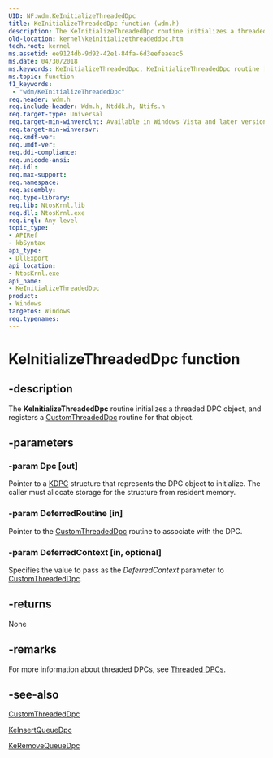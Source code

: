 ```yaml
---
UID: NF:wdm.KeInitializeThreadedDpc
title: KeInitializeThreadedDpc function (wdm.h)
description: The KeInitializeThreadedDpc routine initializes a threaded DPC object, and registers a CustomThreadedDpc routine for that object.
old-location: kernel\keinitializethreadeddpc.htm
tech.root: kernel
ms.assetid: ee9124db-9d92-42e1-84fa-6d3eefeaeac5
ms.date: 04/30/2018
ms.keywords: KeInitializeThreadedDpc, KeInitializeThreadedDpc routine [Kernel-Mode Driver Architecture], k105_b5df057f-6d75-4a06-ac5f-d99340bdbb21.xml, kernel.keinitializethreadeddpc, wdm/KeInitializeThreadedDpc
ms.topic: function
f1_keywords:
 - "wdm/KeInitializeThreadedDpc"
req.header: wdm.h
req.include-header: Wdm.h, Ntddk.h, Ntifs.h
req.target-type: Universal
req.target-min-winverclnt: Available in Windows Vista and later versions of Windows.
req.target-min-winversvr: 
req.kmdf-ver: 
req.umdf-ver: 
req.ddi-compliance: 
req.unicode-ansi: 
req.idl: 
req.max-support: 
req.namespace: 
req.assembly: 
req.type-library: 
req.lib: NtosKrnl.lib
req.dll: NtosKrnl.exe
req.irql: Any level
topic_type:
- APIRef
- kbSyntax
api_type:
- DllExport
api_location:
- NtosKrnl.exe
api_name:
- KeInitializeThreadedDpc
product:
- Windows
targetos: Windows
req.typenames: 
---
```


# KeInitializeThreadedDpc function


## -description


The <b>KeInitializeThreadedDpc</b> routine initializes a threaded DPC object, and registers a <a href="https://msdn.microsoft.com/library/windows/hardware/ff542976">CustomThreadedDpc</a> routine for that object.


## -parameters




### -param Dpc [out]

Pointer to a <a href="https://docs.microsoft.com/windows-hardware/drivers/kernel/eprocess">KDPC</a> structure that represents the DPC object to initialize. The caller must allocate storage for the structure from resident memory.


### -param DeferredRoutine [in]

Pointer to the <a href="https://msdn.microsoft.com/library/windows/hardware/ff542976">CustomThreadedDpc</a> routine to associate with the DPC.


### -param DeferredContext [in, optional]

Specifies the value to pass as the <i>DeferredContext</i> parameter to <a href="https://msdn.microsoft.com/library/windows/hardware/ff542976">CustomThreadedDpc</a>.


## -returns



None




## -remarks



For more information about threaded DPCs, see <a href="https://docs.microsoft.com/windows-hardware/drivers/kernel/threaded-dpcs">Threaded DPCs</a>.




## -see-also




<a href="https://msdn.microsoft.com/library/windows/hardware/ff542976">CustomThreadedDpc</a>



<a href="https://docs.microsoft.com/windows-hardware/drivers/ddi/content/wdm/nf-wdm-keinsertqueuedpc">KeInsertQueueDpc</a>



<a href="https://docs.microsoft.com/windows-hardware/drivers/ddi/content/wdm/nf-wdm-keremovequeuedpc">KeRemoveQueueDpc</a>
 

 

